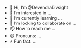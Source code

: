 - 👋 Hi, I’m @DevendraDivsight
- 👀 I’m interested in ...
- 🌱 I’m currently learning ...
- 💞️ I’m looking to collaborate on ...
- 📫 How to reach me ...
- 😄 Pronouns: ...
- ⚡ Fun fact: ...

<!---
DevendraDivsight/DevendraDivsight is a ✨ special ✨ repository because its `README.md` (this file) appears on your GitHub profile.
You can click the Preview link to take a look at your changes.
--->
